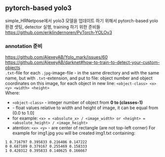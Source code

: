 ## pytorch-based yolo3
simple_HRNetpose에서 yolo3 모델을 업데이트 하기 위해서 pytorch-based yolo 환경 셋팅, detector 실행, training 하기 위한 준비들  
https://github.com/eriklindernoren/PyTorch-YOLOv3  

### annotation 준비
https://github.com/AlexeyAB/Yolo_mark/issues/60  
https://github.com/AlexeyAB/darknet#how-to-train-to-detect-your-custom-objects  
`.txt`-file for each `.jpg`-image-file - in the same directory and with the same name, but with `.txt`-extension, and put to file: object number and object coordinates on this image, for each object in new line: `<object-class> <x> <y> <width> <height>`  
Where:

- `<object-class>` - integer number of object from **0 to (classes-1)**
- <x> <y> <width> <height> - float values relative to width and height of image, it can be equal from (0.0 to 1.0]
- for example: `<x> = <absolute_x> / <image_width> or <height> = <absolute_height> / <image_height>`
- atention: `<x> <y>` - are center of rectangle (are not top-left corner)
For example for img1.jpg you will be created img1.txt containing:
```
1 0.716797 0.395833 0.216406 0.147222
0 0.687109 0.379167 0.255469 0.158333
1 0.420312 0.395833 0.140625 0.166667
```
